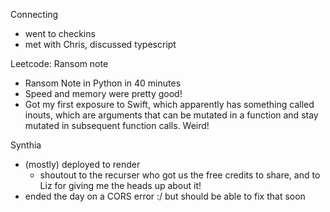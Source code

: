<!-- title: Recurse Center Week 4: Wed Jan 24 -->

Connecting

- went to checkins
- met with Chris, discussed typescript 

Leetcode: Ransom note

  - Ransom Note in Python in 40 minutes
  - Speed and memory were pretty good!
  - Got my first exposure to Swift, which apparently has something called inouts, which are arguments that can be mutated in a function and stay mutated in subsequent function calls. Weird!

Synthia

- (mostly) deployed to render
  - shoutout to the recurser who got us the free credits to share, and to Liz for giving me the heads up about it! 
- ended the day on a CORS error :/ but should be able to fix that soon
